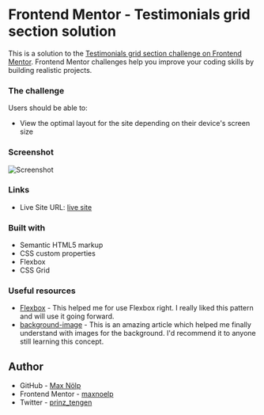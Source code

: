 # Frontend Mentor - Testimonials grid section solution

This is a solution to the [Testimonials grid section challenge on Frontend Mentor](https://www.frontendmentor.io/challenges/testimonials-grid-section-Nnw6J7Un7). Frontend Mentor challenges help you improve your coding skills by building realistic projects.

### The challenge

Users should be able to:

- View the optimal layout for the site depending on their device's screen size

### Screenshot

![Screenshot](/screenshot.jpg)

### Links

- Live Site URL: [live site](https://maxnoelp.github.io/testimonials-grid-sector/)

### Built with

- Semantic HTML5 markup
- CSS custom properties
- Flexbox
- CSS Grid

### Useful resources

- [Flexbox](https://www.mediaevent.de/css/display-flex.html) - This helped me for use Flexbox right. I really liked this pattern and will use it going forward.
- [background-image](https://www.mediaevent.de/css/background-size.html) - This is an amazing article which helped me finally understand with images for the background. I'd recommend it to anyone still learning this concept.

## Author

- GitHub - [Max Nölp](https://github.com/maxnoelp)
- Frontend Mentor - [maxnoelp](https://www.frontendmentor.io/profile/maxnoelp)
- Twitter - [prinz_tengen](https://x.com/prinz_tengen)
